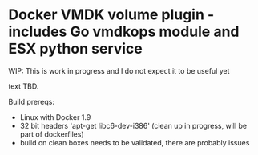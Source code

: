# Docker VMDK volume plugin - includes Go vmdkops module and ESX python service

WIP: This is work in progress and I do not expect it to be useful yet

text TBD.

Build prereqs: 
 - Linux with Docker 1.9
 - 32 bit headers 'apt-get libc6-dev-i386' 
     (clean up in progress, will be part of dockerfiles)
 - build on clean boxes needs to be validated, there are probably issues 